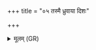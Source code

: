 +++
title = "०५ तस्मै ध्रुवाया दिशः"

+++
<details><summary>मूलम् (GR)</summary>

तस्मै ध्रुवाया दिशः ।  
हैमनौ मासौ गोप्ताराव् अकुर्वन् भूमिं चाग्निं चानुष्ठातारौ ।  
हैमनाव् एनं मासौ ध्रुवाया दिशो गोपायतो  
भूमिश् चाग्निश् च(नु …) ॥ +++(see 1d)+++
</details>